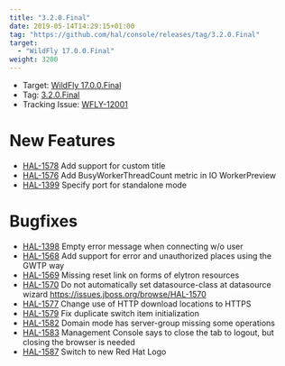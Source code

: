 ```yaml
---
title: "3.2.0.Final"
date: 2019-05-14T14:29:15+01:00
tag: "https://github.com/hal/console/releases/tag/3.2.0.Final"
target: 
  - "WildFly 17.0.0.Final"
weight: 3200
---
```

- Target: [WildFly 17.0.0.Final](https://wildfly.org/news/2019/06/10/WildFly17-Final-Released/)
- Tag: [3.2.0.Final](https://github.com/hal/console/releases/tag/3.2.0.Final)
- Tracking Issue: [WFLY-12001](https://issues.jboss.org/browse/WFLY-12001)

# New Features

- [HAL-1578](https://issues.jboss.org/browse/HAL-1578) Add support for custom title
- [HAL-1576](https://issues.jboss.org/browse/HAL-1576) Add BusyWorkerThreadCount metric in IO WorkerPreview
- [HAL-1399](https://issues.jboss.org/browse/HAL-1399) Specify port for standalone mode

# Bugfixes

- [HAL-1398](https://issues.jboss.org/browse/HAL-1398) Empty error message when connecting w/o user
- [HAL-1568](https://issues.jboss.org/browse/HAL-1568) Add support for error and unauthorized places using the GWTP way
- [HAL-1569](https://issues.jboss.org/browse/HAL-1569) Missing reset link on forms of elytron resources
- [HAL-1570](https://issues.jboss.org/browse/HAL-1570) Do not automatically set datasource-class at datasource wizard https://issues.jboss.org/browse/HAL-1570
- [HAL-1577](https://issues.jboss.org/browse/HAL-1577) Change use of HTTP download locations to HTTPS
- [HAL-1579](https://issues.jboss.org/browse/HAL-1579) Fix duplicate switch item initialization
- [HAL-1582](https://issues.jboss.org/browse/HAL-1582) Domain mode has server-group missing some operations
- [HAL-1583](https://issues.jboss.org/browse/HAL-1583) Management Console says to close the tab to logout, but closing the browser is needed
- [HAL-1587](https://issues.jboss.org/browse/HAL-1587) Switch to new Red Hat Logo
